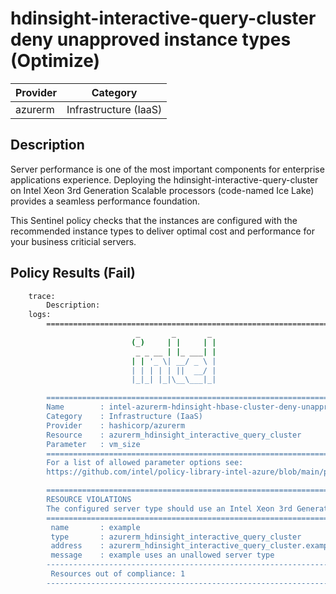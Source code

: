 # hdinsight-interactive-query-cluster deny unapproved instance types (Optimize)

| Provider            | Category                 |
|---------------------|--------------------------|
| azurerm                 | Infrastructure (IaaS)    |

## Description

Server performance is one of the most important components for enterprise applications experience. Deploying the hdinsight-interactive-query-cluster on Intel Xeon 3rd Generation Scalable processors (code-named Ice Lake) provides a seamless performance foundation.

This Sentinel policy checks that the instances are configured with the recommended instance types to deliver optimal cost and performance for your business criticial servers.

## Policy Results (Fail)

```bash
    trace:
        Description:
    logs:
        ========================================================================
                            _       _       _
                           (_)     | |     | |
                            _ _ __ | |_ ___| |
                           | | '_ \| __/ _ \ |
                           | | | | | ||  __/ |
                           |_|_| |_|\__\___|_|

        ========================================================================
        Name        : intel-azurerm-hdinsight-hbase-cluster-deny-unapproved-instance-types.sentinel
        Category    : Infrastructure (IaaS)
        Provider    : hashicorp/azurerm
        Resource    : azurerm_hdinsight_interactive_query_cluster
        Parameter   : vm_size
        ========================================================================
        For a list of allowed parameter options see:
        https://github.com/intel/policy-library-intel-azure/blob/main/policies.md

        ========================================================================
        RESOURCE VIOLATIONS
        The configured server type should use an Intel Xeon 3rd Generation Scalable processor (code-named Ice Lake)
        ========================================================================
         name       : example
         type       : azurerm_hdinsight_interactive_query_cluster
         address    : azurerm_hdinsight_interactive_query_cluster.example
         message    : example uses an unallowed server type
        ------------------------------------------------------------------------
         Resources out of compliance: 1
        ------------------------------------------------------------------------
```





